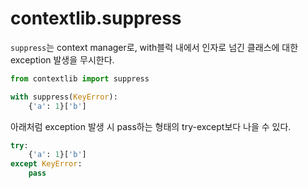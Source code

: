 # contextlib.suppress
`suppress`는 context manager로, with블럭 내에서 인자로 넘긴 클래스에 대한 exception 발생을 무시한다.

```python
from contextlib import suppress

with suppress(KeyError):
    {'a': 1}['b']
```

아래처럼 exception 발생 시 pass하는 형태의 try-except보다 나을 수 있다.

```python
try:
    {'a': 1}['b']
except KeyError:
    pass
```
